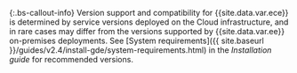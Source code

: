 {:.bs-callout-info}
Version support and compatibility for {{site.data.var.ece}} is determined by service versions deployed on the Cloud infrastructure, and in rare cases may differ from the versions supported by {{site.data.var.ee}} on-premises deployments. See [System requirements]({{ site.baseurl }}/guides/v2.4/install-gde/system-requirements.html) in the _Installation guide_ for recommended versions.
